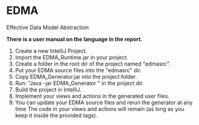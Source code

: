# EDMA
Effective Data Model Abstraction

**There is a user manual on the language in the report.**

1. Create a new IntelliJ Project.
1. Import the EDMA_Runtime.jar in your project.
1. Create a folder in the root dir of the project named \"edmasrc\".
1. Put your EDMA source files into the \"edmasrc\" dir.
1. Copy EDMA_Generator.jar into the project folder.
1. Run: \"Java -jar EDMA_Generator <ProjectName> <package>\" in the project dir.
1. Build the project in IntelliJ.
1. Implement your views and actions in the generated user files.
1. You can update your EDMA source files and rerun the generator at any time
   The code in your views and actions will remain (as long as you keep it
   inside the provided tags).
	
	

